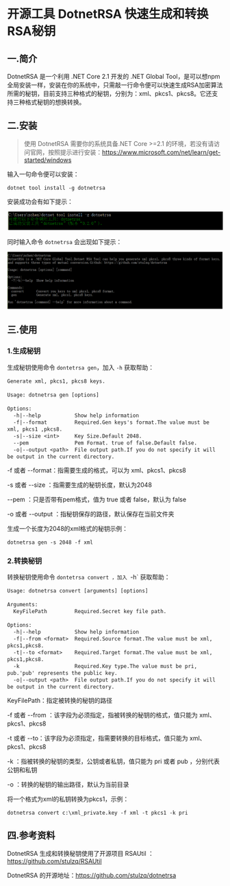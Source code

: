 # 开源工具 DotnetRSA 快速生成和转换RSA秘钥

## 一.简介

DotnetRSA 是一个利用 .NET Core 2.1 开发的 .NET Global Tool，是可以想npm全局安装一样，安装在你的系统中，只需敲一行命令便可以快速生成RSA加密算法所需的秘钥，目前支持三种格式的秘钥，分别为：xml、pkcs1、pkcs8。它还支持三种格式秘钥的想换转换。

## 二.安装

> 使用 DotnetRSA 需要你的系统具备.NET Core >=2.1 的环境，若没有请访问官网，按照提示进行安装：https://www.microsoft.com/net/learn/get-started/windows

输入一句命令便可以安装：

````shell
dotnet tool install -g dotnetrsa
````

安装成功会有如下提示：

![1528035457178](assets/1528035457178.png)

同时输入命令 `dotnetrsa` 会出现如下提示：

![1528035498598](assets/1528035498598.png)

## 三.使用

### 1.生成秘钥

生成秘钥使用命令 `dontetrsa gen`，加入 `-h` 获取帮助：

````shell
Generate xml, pkcs1, pkcs8 keys.

Usage: dotnetrsa gen [options]

Options:
  -h|--help           Show help information
  -f|--format         Required.Gen keys's format.The value must be xml, pkcs1 ,pkcs8.
  -s|--size <int>     Key Size.Default 2048.
  --pem               Pem Format. true of false.Default false.
  -o|--output <path>  File output path.If you do not specify it will be output in the current directory.
````

-f 或者 --format：指需要生成的格式，可以为 xml、pkcs1、pkcs8

-s 或者 --size ：指需要生成的秘钥长度，默认为2048

--pem ：只是否带有pem格式，值为 true 或者 false，默认为 false

-o 或者 --output ：指秘钥保存的路径，默认保存在当前文件夹

生成一个长度为2048的xml格式的秘钥示例：

````shell
dotnetrsa gen -s 2048 -f xml
````

### 2.转换秘钥

转换秘钥使用命令 `dontetrsa convert ，加入 `-h` 获取帮助：

````shell
Usage: dotnetrsa convert [arguments] [options]

Arguments:
  KeyFilePath         Required.Secret key file path.

Options:
  -h|--help           Show help information
  -f|--from <format>  Required.Source format.The value must be xml, pkcs1,pkcs8.
  -t|--to <format>    Required.Target format.The value must be xml, pkcs1,pkcs8.
  -k                  Required.Key type.The value must be pri, pub.'pub' represents the public key.
  -o|--output <path>  File output path.If you do not specify it will be output in the current directory.
````

KeyFilePath：指定被转换的秘钥的路径

-f 或者 --from ：该字段为必须指定，指被转换的秘钥的格式，值只能为 xml、pkcs1、pkcs8

-t 或者 --to：该字段为必须指定，指需要转换的目标格式，值只能为 xml、pkcs1、pkcs8

-k ：指被转换的秘钥的类型，公钥或者私钥，值只能为 pri 或者 pub ，分别代表公钥和私钥

-o ：转换的秘钥的输出路径，默认为当前目录

将一个格式为xml的私钥转换为pkcs1，示例：

````shell
dotnetrsa convert c:\xml_private.key -f xml -t pkcs1 -k pri
````

## 四.参考资料

DotnetRSA 生成和转换秘钥使用了开源项目 RSAUtil ：https://github.com/stulzq/RSAUtil

DotnetRSA 的开源地址：https://github.com/stulzq/dotnetrsa